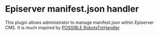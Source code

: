 # Episerver manifest.json handler
This plugin allows administrator to manage manifest.json within Episerver CMS.
It is much inspired by [POSSIBLE.RobotsTxtHandler](https://github.com/markeverard/POSSIBLE.RobotsTxtHandler)
